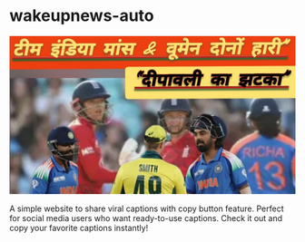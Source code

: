 # wakeupnews-auto

![Diwali Cricket Thumbnail](assets/diwali-cricket-thumb.jpg)

A simple website to share viral captions with copy button feature. Perfect for social media users who want ready-to-use captions. Check it out and copy your favorite captions instantly!
